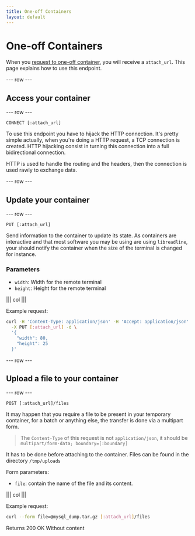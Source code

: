 ```yaml
---
title: One-off Containers
layout: default
---
```


# One-off Containers

When you [request to one-off container](/apps.html#run-a-one-off-container),
you will receive a `attach_url`. This page explains how to use this endpoint.

--- row ---

## Access your container

--- row ---

`CONNECT [:attach_url]`

To use this endpoint you have to hijack the HTTP connection. It's pretty simple
actually, when you're doing a HTTP request, a TCP connection is created. HTTP
hijacking consist in turning this connection into a full bidirectional
connection.

HTTP is used to handle the routing and the headers, then the connection is used
rawly to exchange data.

--- row ---

## Update your container

--- row ---

`PUT [:attach_url]`

Send information to the container to update its state. As containers are
interactive and that most software you may be using are using `libreadline`,
your should notify the container when the size of the terminal is changed for
instance.

### Parameters

* `width`: Width for the remote terminal
* `height`: Height for the remote terminal

||| col |||

Example request:

```sh
curl -H 'Content-Type: application/json' -H 'Accept: application/json' \
  -X PUT [:attach_url] -d \
  '{
    "width": 80,
    "height": 25
  }'
```


--- row ---

## Upload a file to your container

--- row ---

`POST [:attach_url]/files`

It may happen that you require a file to be present in your temporary
container, for a batch or anything else, the transfer is done via a
multipart form.

<blockquote>
  The <code>Content-Type</code> of this request is not <code>application/json</code>, it should be <code>multipart/form-data; boundary=[:boundary]</code>
</blockquote>

It has to be done before attaching to the container. Files can be found in the directory `/tmp/uploads`

Form parameters:

* `file`: contain the name of the file and its content.

||| col |||

Example request:

```sh
curl --form file=@mysql_dump.tar.gz [:attach_url]/files
```

Returns 200 OK Without content
